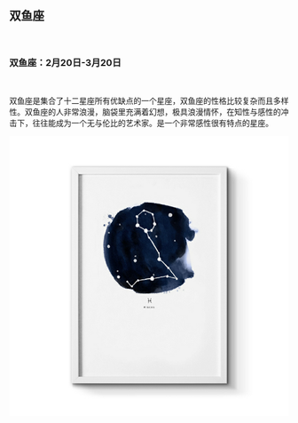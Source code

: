## 双鱼座

&nbsp;

### 双鱼座：2月20日-3月20日

&nbsp;

双鱼座是集合了十二星座所有优缺点的一个星座，双鱼座的性格比较复杂而且多样性。双鱼座的人非常浪漫，脑袋里充满着幻想，极具浪漫情怀，在知性与感性的冲击下，往往能成为一个无与伦比的艺术家。是一个非常感性很有特点的星座。

![](images/shuangyu.png)